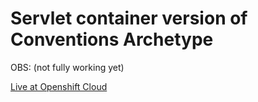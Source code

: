 Servlet container version of Conventions Archetype 
===========

OBS: (not fully working yet)

[Live at Openshift Cloud](http://archetype-rpestano.rhcloud.com/archetype/)
